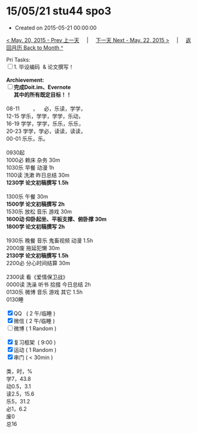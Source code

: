 # 15/05/21 stu44 spo3

- Created on 2015-05-21 00:00:00

[< May. 20, 2015 - Prev 上一天](/_archived/lifelogs/2015/05/d20.md) &nbsp; &nbsp; | &nbsp; &nbsp; [下一天 Next - May. 22, 2015 >](/_archived/lifelogs/2015/05/d22.md) &nbsp; &nbsp; |  &nbsp; &nbsp; [返回月历 Back to Month ^](/_archived/lifelogs/2015/05/index.md)
<br/><div>Pri Tasks:<br/><input type="checkbox" />1. 毕设编码  & 论文撰写！</div>    <div><br/></div>    <div><b>Archievement:</b></div>    <div><b><input type="checkbox" />完成Doit.im、</b><b>Evernote</b></div>    <div><b>      其中的</b><b>所有</b><b>既定目标！！</b></div>    <div>        <div><br/></div>08-11         ，    必，乐读，学学，<br/>12-15 学乐，学学，学学，乐动，<br/>16-19 学学，学学，乐乐，乐乐，<br/>20-23 学学，学必，读读，读读，    </div>    <div>00-01 乐乐，乐。<br/>        <div><br/></div>0930起    </div>    <div>1000必 赖床 杂务 30m<br/>1030乐 早餐 动漫 1h</div>    <div>1100读 洗漱 昨日总结 30m</div>    <div><b>1230学</b><b> 论文初稿撰写</b><b> 1.5h</b></div>    <div>        <div><br/></div>1300乐 午餐 30m    </div>    <div><b>1500学</b><b> 论文初稿撰写</b><b> 2h</b></div>    <div>1530乐 放松 音乐 游戏 30m</div>    <div><b>1600动 仰卧起坐、平板支撑、俯卧撑 30m</b></div>    <div><b>1800学 </b><b>论文初稿撰写 2</b><b>h</b></div>    <div>        <div><br/></div>1930乐 晚餐 音乐 鬼畜视频 动漫 1.5h    </div>    <div>2000废 拖延犯懒 30m<br/><b>2130学</b><b> </b><b>论文初稿撰写</b><b> 1.5h</b></div>    <div>        <div>2200必 分心时间结算 30m</div>        <div><br/></div>        <div>2300读 看《爱情保卫战》</div>0000读 洗澡 听书 拾掇 今日总结 2h    </div>    <div>0130乐 微博 音乐 游戏 其它 1.5h</div>    <div>0130睡</div>    <div><br/></div>    <div><input type="checkbox" checked="true" />QQ   ( 2 午/临睡 ) <br/><input type="checkbox" checked="true" />微信 ( 2 午/临睡 ) </div>    <div><input type="checkbox" />微博 ( 1 Random ) </div>    <div><br/></div>    <div><input type="checkbox" checked="true" />复习框架  ( 9:00 ) <br/></div>    <div><input type="checkbox" checked="true" />运动 ( 1 Random ) </div>    <div><input type="checkbox" checked="true" />串门 ( < 30min ) </div>    <div>        <div><br/></div>类，时，%<br/>学7，43.8<br/>动0.5，3.1<br/>读2.5，15.6<br/>乐5，31.2<br/>必1，6.2<br/>废0<br/>总16</div>
